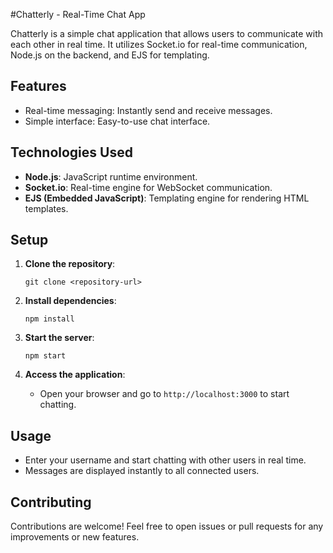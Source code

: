 #Chatterly  - Real-Time Chat App

Chatterly is a simple chat application that allows users to communicate with each other in real time. It utilizes Socket.io for real-time communication, Node.js on the backend, and EJS for templating.

## Features
- Real-time messaging: Instantly send and receive messages.
- Simple interface: Easy-to-use chat interface.

## Technologies Used
- **Node.js**: JavaScript runtime environment.
- **Socket.io**: Real-time engine for WebSocket communication.
- **EJS (Embedded JavaScript)**: Templating engine for rendering HTML templates.

## Setup
1. **Clone the repository**:
   ```
   git clone <repository-url>
   ```

2. **Install dependencies**:
   ```
   npm install
   ```

3. **Start the server**:
   ```
   npm start
   ```

4. **Access the application**:
   - Open your browser and go to `http://localhost:3000` to start chatting.

## Usage
- Enter your username and start chatting with other users in real time.
- Messages are displayed instantly to all connected users.

## Contributing
Contributions are welcome! Feel free to open issues or pull requests for any improvements or new features.
